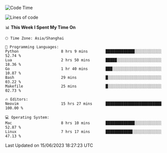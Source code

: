 <!--START_SECTION:waka-->
![Code Time](http://img.shields.io/badge/Code%20Time-1%2C400%20hrs%2023%20mins-blue)

![Lines of code](https://img.shields.io/badge/From%20Hello%20World%20I%27ve%20Written-261.7%20thousand%20lines%20of%20code-blue)

📊 **This Week I Spent My Time On** 

```text
🕑︎ Time Zone: Asia/Shanghai

💬 Programming Languages: 
Python                   8 hrs 9 mins        █████████████░░░░░░░░░░░░   52.74 % 
Lua                      2 hrs 50 mins       █████░░░░░░░░░░░░░░░░░░░░   18.36 % 
Go                       1 hr 40 mins        ███░░░░░░░░░░░░░░░░░░░░░░   10.87 % 
Bash                     29 mins             █░░░░░░░░░░░░░░░░░░░░░░░░   03.22 % 
Makefile                 25 mins             █░░░░░░░░░░░░░░░░░░░░░░░░   02.73 % 

🔥 Editors: 
Neovim                   15 hrs 27 mins      █████████████████████████   100.00 % 

💻 Operating System: 
Mac                      8 hrs 10 mins       █████████████░░░░░░░░░░░░   52.87 % 
Linux                    7 hrs 17 mins       ████████████░░░░░░░░░░░░░   47.13 % 
```


 Last Updated on 15/06/2023 18:27:23 UTC
<!--END_SECTION:waka-->
